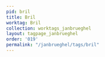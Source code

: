 ```yaml
---
pid: bril
title: Bril
worktag: Bril
collection: worktags_janbrueghel
layout: tagpage_janbrueghel
order: '019'
permalink: "/janbrueghel/tags/bril"
---
```

